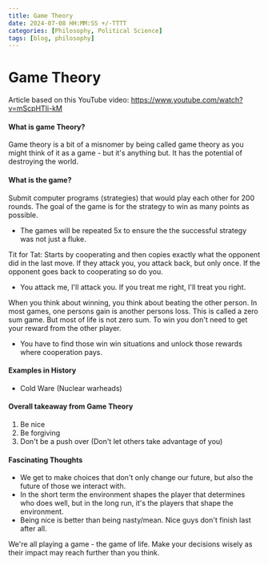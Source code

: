 ```yaml
---
title: Game Theory
date: 2024-07-08 HH:MM:SS +/-TTTT
categories: [Philosophy, Political Science]
tags: [blog, philosophy]
---
```

# Game Theory
Article based on this YouTube video: https://www.youtube.com/watch?v=mScpHTIi-kM

#### What is game Theory? 
Game theory is a bit of a misnomer by being called game theory as you might think of it as a game - but it's anything but. It has the potential of destroying the world.

#### What is the game?
Submit computer programs (strategies) that would play each other for 200 rounds. The goal of the game is for the strategy to win as many points as possible.
- The games will be repeated 5x to ensure the the successful strategy was not just a fluke. 

Tit for Tat: Starts by cooperating and then copies exactly what the opponent did in the last move. If they attack you, you attack back, but only once. If the opponent goes back to cooperating so do you.
- You attack me, I'll attack you. If you treat me right, I'll treat you right.

When you think about winning, you think about beating the other person. In most games, one persons gain is another persons loss. This is called a zero sum game. But most of life is not zero sum. To win you don't need to get your reward from the other player.

- You have to find those win win situations and unlock those rewards where cooperation pays.

#### Examples in History
- Cold Ware (Nuclear warheads)

#### Overall takeaway from Game Theory
1. Be nice
2. Be forgiving
3. Don't be a push over (Don't let others take advantage of you)

#### Fascinating Thoughts
- We get to make choices that don't only change our future, but also the future of those we interact with.
- In the short term the environment shapes the player that determines who does well, but in the long run, it's the players that shape the environment.
- Being nice is better than being nasty/mean. Nice guys don't finish last after all.

We're all playing a game - the game of life. Make your decisions wisely as their impact may reach further than you think.